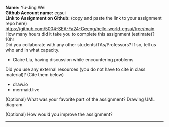 **Name:**
Yu-Jing Wei<br>
**Github Account name:**
egsui<br>
**Link to Assignment on Github:** (copy and paste the link to your assignment repo here)<br>
https://github.com/5004-SEA-Fa24-Geeng/hello-world-egsui/tree/main<br>
How many hours did it take you to complete this assignment (estimate)? 10hr<br>
Did you collaborate with any other students/TAs/Professors? If so, tell us who and in what
capacity.

* Claire Liu, having discussion while encountering problems
  
Did you use any external resources (you do not have to cite in class material)? (Cite them below)

* draw.io
* mermaid.live


(Optional) What was your favorite part of the assignment? Drawing UML diagram.

(Optional) How would you improve the assignment?

---
